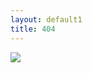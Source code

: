 ```yaml
---
layout: default1
title: 404
---
```

<div style="width:1000px;margin:0 auto;" >
<img src="{{ site:staticurl }}/resources/images/base/404.jpg" />
</div>
<script type="text/javascript" src="http://www.qq.com/404/search_children.js?edition=small" charset="utf-8"></script>